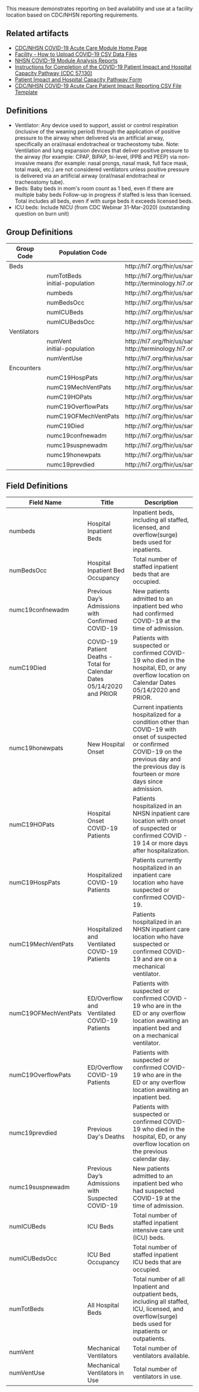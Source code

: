 <p>This measure demonstrates reporting on bed availability and use at a facility location based on CDC/NHSN reporting requirements.</p>

## Related artifacts
* [CDC/NHSN COVID-19 Acute Care Module Home Page](https://www.cdc.gov/nhsn/acute-care-hospital/covid19/)
* [Facility - How to Upload COVID-19 CSV Data Files](https://www.cdc.gov/nhsn/pdfs/covid19/import-covid19-data-508.pdf)
* [NHSN COVID-19 Module Analysis Reports](https://www.cdc.gov/nhsn/pdfs/covid19/fac-analysis-qrg-508.pdf)
* [Instructions for Completion of the COVID-19 Patient Impact and Hospital Capacity Pathway (CDC 57.130)](https://www.cdc.gov/nhsn/pdfs/covid19/57.130-toi-508.pdf)
* [Patient Impact and Hospital Capacity Pathway Form](https://www.cdc.gov/nhsn/pdfs/covid19/57.130-covid19-pimhc-blank-p.pdf)
* [CDC/NHSN COVID-19 Acute Care Patient Impact Reporting CSV File Template](https://www.cdc.gov/nhsn/pdfs/covid19/covid19-test-csv-import.csv)

## Definitions
* Ventilator:
Any device used to support, assist or control respiration (inclusive of the weaning period) through the application of positive
pressure to the airway when delivered via an artificial airway, specifically an oral/nasal endotracheal or tracheostomy tube.
Note: Ventilation and lung expansion devices that deliver positive pressure to the airway (for example: CPAP, BiPAP, bi-level, IPPB and
PEEP) via non-invasive means (for example: nasal prongs, nasal mask, full face mask, total mask, etc.) are not considered ventilators
unless positive pressure is delivered via an artificial airway (oral/nasal endotracheal or tracheostomy tube).
* Beds:
Baby beds in mom's room count as 1 bed, even if there are multiple baby beds
Follow-up in progress if staffed is less than licensed.
Total includes all beds, even if with surge beds it exceeds licensed beds.
* ICU beds:
Include NICU (from CDC Webinar 31-Mar-2020) (outstanding question on burn unit)

## Group Definitions
<table>
<thead>
<tr><th>Group Code</th><th>Population Code</th><th>System</th></tr>
</thead>
<tbody>
<tr><td>Beds</td><td><nobr/></td><td>http://hl7.org/fhir/us/saner/CodeSystem/MeasureGroupSystem</td></tr>
<tr><td><nobr/></td><td>numTotBeds<br/>initial-population</td><td>http://hl7.org/fhir/us/saner/CodeSystem/MeasurePopulationSystem<br/>http://terminology.hl7.org/CodeSystem/measure-population</td></tr>
<tr><td><nobr/></td><td>numbeds</td><td>http://hl7.org/fhir/us/saner/CodeSystem/MeasurePopulationSystem</td></tr>
<tr><td><nobr/></td><td>numBedsOcc</td><td>http://hl7.org/fhir/us/saner/CodeSystem/MeasurePopulationSystem</td></tr>
<tr><td><nobr/></td><td>numICUBeds</td><td>http://hl7.org/fhir/us/saner/CodeSystem/MeasurePopulationSystem</td></tr>
<tr><td><nobr/></td><td>numICUBedsOcc</td><td>http://hl7.org/fhir/us/saner/CodeSystem/MeasurePopulationSystem</td></tr>
<tr><td>Ventilators</td><td><nobr/></td><td>http://hl7.org/fhir/us/saner/CodeSystem/MeasureGroupSystem</td></tr>
<tr><td><nobr/></td><td>numVent<br/>initial-population</td><td>http://hl7.org/fhir/us/saner/CodeSystem/MeasurePopulationSystem<br/>http://terminology.hl7.org/CodeSystem/measure-population</td></tr>
<tr><td><nobr/></td><td>numVentUse</td><td>http://hl7.org/fhir/us/saner/CodeSystem/MeasurePopulationSystem</td></tr>
<tr><td>Encounters</td><td><nobr/></td><td>http://hl7.org/fhir/us/saner/CodeSystem/MeasureGroupSystem</td></tr>
<tr><td><nobr/></td><td>numC19HospPats</td><td>http://hl7.org/fhir/us/saner/CodeSystem/MeasurePopulationSystem</td></tr>
<tr><td><nobr/></td><td>numC19MechVentPats</td><td>http://hl7.org/fhir/us/saner/CodeSystem/MeasurePopulationSystem</td></tr>
<tr><td><nobr/></td><td>numC19HOPats</td><td>http://hl7.org/fhir/us/saner/CodeSystem/MeasurePopulationSystem</td></tr>
<tr><td><nobr/></td><td>numC19OverflowPats</td><td>http://hl7.org/fhir/us/saner/CodeSystem/MeasurePopulationSystem</td></tr>
<tr><td><nobr/></td><td>numC19OFMechVentPats</td><td>http://hl7.org/fhir/us/saner/CodeSystem/MeasurePopulationSystem</td></tr>
<tr><td><nobr/></td><td>numC19Died</td><td>http://hl7.org/fhir/us/saner/CodeSystem/MeasurePopulationSystem</td></tr>
<tr><td><nobr/></td><td>numc19confnewadm</td><td>http://hl7.org/fhir/us/saner/CodeSystem/MeasurePopulationSystem</td></tr>
<tr><td><nobr/></td><td>numc19suspnewadm</td><td>http://hl7.org/fhir/us/saner/CodeSystem/MeasurePopulationSystem</td></tr>
<tr><td><nobr/></td><td>numc19honewpats</td><td>http://hl7.org/fhir/us/saner/CodeSystem/MeasurePopulationSystem</td></tr>
<tr><td><nobr/></td><td>numc19prevdied</td><td>http://hl7.org/fhir/us/saner/CodeSystem/MeasurePopulationSystem</td></tr>
</tbody>
</table>

## Field Definitions
<table>
<thead>
<tr><th>Field Name</th><th>Title</th><th>Description</th></tr>
</thead>
<tbody>
<tr><td>numbeds</td><td>Hospital Inpatient Beds</td><td>Inpatient beds, including all staffed, licensed, and overflow(surge) beds used for inpatients.</td></tr>
<tr><td>numBedsOcc</td><td>Hospital Inpatient Bed Occupancy</td><td>Total number of staffed inpatient beds that are occupied.</td></tr>
<tr><td>numc19confnewadm</td><td>Previous Day’s Admissions with Confirmed COVID-19</td><td>New patients admitted to an inpatient bed who had confirmed COVID-19 at the time of admission.</td></tr>
<tr><td>numC19Died</td><td>COVID-19 Patient Deaths - Total for Calendar Dates 05/14/2020 and PRIOR</td><td>Patients with suspected or confirmed COVID-19 who died in the hospital, ED, or any overflow location on Calendar Dates 05/14/2020 and PRIOR.</td></tr>
<tr><td>numc19honewpats</td><td>New Hospital Onset</td><td>Current inpatients hospitalized for a condition other than COVID-19 with onset of suspected or confirmed COVID-19 on the previous day and the previous day is fourteen or more days since admission.</td></tr>
<tr><td>numC19HOPats</td><td>Hospital Onset COVID-19 Patients</td><td>Patients hospitalized in an NHSN inpatient care location with onset of suspected or confirmed COVID - 19 14 or more days after hospitalization.</td></tr>
<tr><td>numC19HospPats</td><td>Hospitalized COVID-19 Patients</td><td>Patients currently hospitalized in an inpatient care location who have suspected or confirmed COVID-19.</td></tr>
<tr><td>numC19MechVentPats</td><td>Hospitalized and Ventilated COVID-19 Patients</td><td>Patients hospitalized in an NHSN inpatient care location who have suspected or confirmed COVID-19 and are on a mechanical ventilator.</td></tr>
<tr><td>numC19OFMechVentPats</td><td>ED/Overflow and Ventilated COVID-19 Patients</td><td>Patients with suspected or confirmed COVID - 19 who are in the ED or any overflow location awaiting an inpatient bed and on a mechanical ventilator.</td></tr>
<tr><td>numC19OverflowPats</td><td>ED/Overflow COVID-19 Patients</td><td>Patients with suspected or confirmed COVID-19 who are in the ED or any overflow location awaiting an inpatient bed.</td></tr>
<tr><td>numc19prevdied</td><td>Previous Day's Deaths</td><td> Patients with suspected or confirmed COVID-19 who died in the hospital, ED, or any overflow location on the previous calendar day.</td></tr>
<tr><td>numc19suspnewadm</td><td>Previous Day’s Admissions with Suspected COVID-19</td><td>New patients admitted to an inpatient bed who had suspected COVID-19 at the time of admission.</td></tr>
<tr><td>numICUBeds</td><td>ICU Beds</td><td>Total number of staffed inpatient intensive care unit (ICU) beds.</td></tr>
<tr><td>numICUBedsOcc</td><td>ICU Bed Occupancy</td><td>Total number of staffed inpatient ICU beds that are occupied.</td></tr>
<tr><td>numTotBeds</td><td>All Hospital Beds</td><td>Total number of all Inpatient and outpatient beds, including all staffed, ICU, licensed, and overflow(surge) beds used for inpatients or outpatients.</td></tr>
<tr><td>numVent</td><td>Mechanical Ventilators</td><td>Total number of ventilators available.</td></tr>
<tr><td>numVentUse</td><td>Mechanical Ventilators in Use</td><td>Total number of ventilators in use.</td></tr>
</tbody>
</table>
